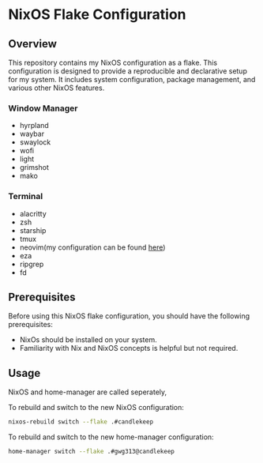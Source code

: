 # NixOS Flake Configuration

## Overview

This repository contains my NixOS configuration as a flake. This configuration
is designed to provide a reproducible and declarative setup for my system. It
includes system configuration, package management, and various other NixOS
features.

### Window Manager

- hyrpland
- waybar
- swaylock
- wofi
- light
- grimshot
- mako

### Terminal

- alacritty
- zsh
- starship
- tmux
- neovim(my configuration can be found
  [here](https://github.com/gwg313/nvim-nix))
- eza
- ripgrep
- fd

## Prerequisites

Before using this NixOS flake configuration, you should have the following
prerequisites:

- NixOs should be installed on your system.
- Familiarity with Nix and NixOS concepts is helpful but not required.

## Usage

NixOS and home-manager are called seperately,

To rebuild and switch to the new NixOS configuration:

```bash
nixos-rebuild switch --flake .#candlekeep
```

To rebuild and switch to the new home-manager configuration:

```bash
home-manager switch --flake .#gwg313@candlekeep
```
